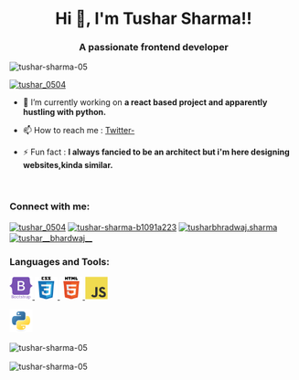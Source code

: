 <!-- <img align="right" width="100%" height="300" src="https://nagarikdiary.com/wp-content/uploads/2019/01/best-twitter-banners-70-cool-twitter-headers-random-styles-from-nature-to-business.jpg" alt="tushar-sharma-05" /> -->

<!-- ![02](https://images.unsplash.com/photo-1517245386807-bb43f82c33c4?ixlib=rb-1.2.1&ixid=MnwxMjA3fDB8MHxwaG90by1wYWdlfHx8fGVufDB8fHx8&auto=format&fit=crop&w=870&q=80) -->

<h1 align="center">Hi 👋, I'm Tushar Sharma!!</h1>
<h3 align="center">A passionate frontend developer</h3>



<p align="left"> <img src="https://komarev.com/ghpvc/?username=tushar-sharma-05&label=Profile%20views&color=0e75b6&style=flat" alt="tushar-sharma-05" /> </p>

<p align="left"> <a href="https://twitter.com/tushar_0504" target="blank"><img src="https://img.shields.io/twitter/follow/tushar_0504?logo=twitter&style=for-the-badge" alt="tushar_0504" /></a> </p>

- 🔭 I’m currently working on **a react based project and apparently hustling with python.**

- 📫 How to reach me : [Twitter-](https://twitter.com/tushar_0504)

- ⚡ Fun fact : **I always fancied to be an architect but i'm here designing websites,kinda similar.**

<div id="header" >
  <img align="https://media0.giphy.com/media/qgQUggAC3Pfv687qPC/giphy.gif" width="300"/>
</div>



<h3 align="left">Connect with me:</h3>
<p align="left">
<a href="https://twitter.com/tushar_0504" target="blank"><img align="center" src="https://raw.githubusercontent.com/rahuldkjain/github-profile-readme-generator/master/src/images/icons/Social/twitter.svg" alt="tushar_0504" height="30" width="40" /></a>
<a href="https://linkedin.com/in/tushar-sharma-b1091a223" target="blank"><img align="center" src="https://raw.githubusercontent.com/rahuldkjain/github-profile-readme-generator/master/src/images/icons/Social/linked-in-alt.svg" alt="tushar-sharma-b1091a223" height="30" width="40" /></a>
<a href="https://fb.com/tusharbhradwaj.sharma" target="blank"><img align="center" src="https://raw.githubusercontent.com/rahuldkjain/github-profile-readme-generator/master/src/images/icons/Social/facebook.svg" alt="tusharbhradwaj.sharma" height="30" width="40" /></a>
<a href="https://instagram.com/tushar__bhardwaj__" target="blank"><img align="center" src="https://raw.githubusercontent.com/rahuldkjain/github-profile-readme-generator/master/src/images/icons/Social/instagram.svg" alt="tushar__bhardwaj__" height="30" width="40" /></a>
</p>





<h3 align="left">Languages and Tools:</h3>
<p align="left"> <a href="https://getbootstrap.com" target="_blank" rel="noreferrer"> <img src="https://raw.githubusercontent.com/devicons/devicon/master/icons/bootstrap/bootstrap-plain-wordmark.svg" alt="bootstrap" width="40" height="40"/> </a> <a href="https://www.w3schools.com/css/" target="_blank" rel="noreferrer"> <img src="https://raw.githubusercontent.com/devicons/devicon/master/icons/css3/css3-original-wordmark.svg" alt="css3" width="40" height="40"/> </a> <a href="https://www.w3.org/html/" target="_blank" rel="noreferrer"> <img src="https://raw.githubusercontent.com/devicons/devicon/master/icons/html5/html5-original-wordmark.svg" alt="html5" width="40" height="40"/> </a> <a href="https://developer.mozilla.org/en-US/docs/Web/JavaScript" target="_blank" rel="noreferrer"> <img src="https://raw.githubusercontent.com/devicons/devicon/master/icons/javascript/javascript-original.svg" alt="javascript" width="40" height="40"/> </a>

 <a href="https://developer.mozilla.org/en-US/docs/Web/python" target="_blank" rel="noreferrer"> <img src="https://raw.githubusercontent.com/devicons/devicon/master/icons/python/python-original.svg" alt="python" width="40" height="40"/> </a>

</p>

<p><img align="center" src="https://github-readme-stats.vercel.app/api/top-langs?username=tushar-sharma-05&show_icons=true&locale=en&layout=compact" alt="tushar-sharma-05" /></p>

<p><img align="center" src="https://github-readme-streak-stats.herokuapp.com/?user=tushar-sharma-05&" alt="tushar-sharma-05" /></p>
